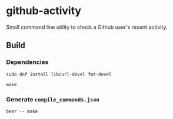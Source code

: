 # github-activity

Small command line utility to check a Github user's recent activity.

## Build
### Dependencies
`sudo dnf install libcurl-devel fmt-devel`

`make`

### Generate `compile_commands.json`
`bear -- make`
